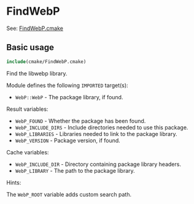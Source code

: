 # FindWebP

See: [FindWebP.cmake](https://github.com/petk/php-build-system/blob/master/cmake/cmake/modules/FindWebP.cmake)

## Basic usage

```cmake
include(cmake/FindWebP.cmake)
```

Find the libwebp library.

Module defines the following `IMPORTED` target(s):

* `WebP::WebP` - The package library, if found.

Result variables:

* `WebP_FOUND` - Whether the package has been found.
* `WebP_INCLUDE_DIRS` - Include directories needed to use this package.
* `WebP_LIBRARIES` - Libraries needed to link to the package library.
* `WebP_VERSION` - Package version, if found.

Cache variables:

* `WebP_INCLUDE_DIR` - Directory containing package library headers.
* `WebP_LIBRARY` - The path to the package library.

Hints:

The `WebP_ROOT` variable adds custom search path.
